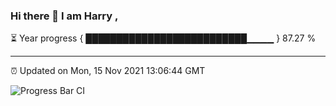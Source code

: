 ### Hi there 👋 I am Harry , 

⏳ Year progress { ██████████████████████████▁▁▁▁ } 87.27 %

---

⏰ Updated on Mon, 15 Nov 2021 13:06:44 GMT

![Progress Bar CI](https://github.com/duykhang68/duykhang68/workflows/Progress%20Bar%20CI/badge.svg)
